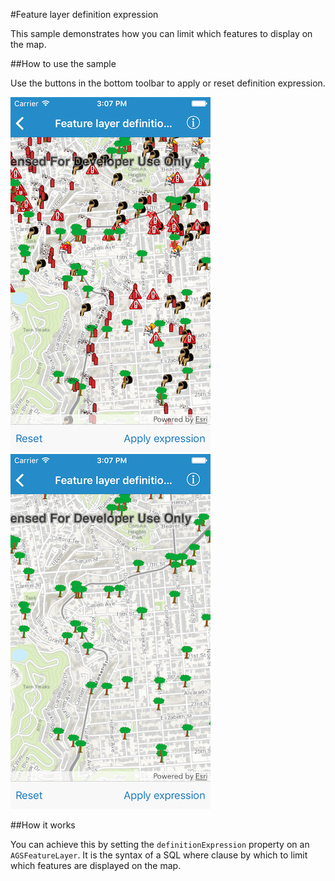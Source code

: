 #Feature layer definition expression

This sample demonstrates how you can limit which features to display on the map.

##How to use the sample

Use the buttons in the bottom toolbar to apply or reset definition expression.

![](image1.png)
![](image2.png)

##How it works

You can achieve this by setting the `definitionExpression` property on an `AGSFeatureLayer`. It is the syntax of a SQL where clause by which to limit which features are displayed on the map.



